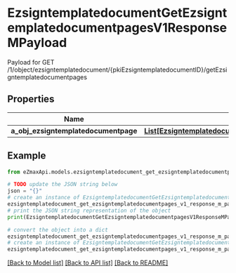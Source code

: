 # EzsigntemplatedocumentGetEzsigntemplatedocumentpagesV1ResponseMPayload

Payload for GET /1/object/ezsigntemplatedocument/{pkiEzsigntemplatedocumentID}/getEzsigntemplatedocumentpages

## Properties

Name | Type | Description | Notes
------------ | ------------- | ------------- | -------------
**a_obj_ezsigntemplatedocumentpage** | [**List[EzsigntemplatedocumentpageResponseCompound]**](EzsigntemplatedocumentpageResponseCompound.md) |  | 

## Example

```python
from eZmaxApi.models.ezsigntemplatedocument_get_ezsigntemplatedocumentpages_v1_response_m_payload import EzsigntemplatedocumentGetEzsigntemplatedocumentpagesV1ResponseMPayload

# TODO update the JSON string below
json = "{}"
# create an instance of EzsigntemplatedocumentGetEzsigntemplatedocumentpagesV1ResponseMPayload from a JSON string
ezsigntemplatedocument_get_ezsigntemplatedocumentpages_v1_response_m_payload_instance = EzsigntemplatedocumentGetEzsigntemplatedocumentpagesV1ResponseMPayload.from_json(json)
# print the JSON string representation of the object
print(EzsigntemplatedocumentGetEzsigntemplatedocumentpagesV1ResponseMPayload.to_json())

# convert the object into a dict
ezsigntemplatedocument_get_ezsigntemplatedocumentpages_v1_response_m_payload_dict = ezsigntemplatedocument_get_ezsigntemplatedocumentpages_v1_response_m_payload_instance.to_dict()
# create an instance of EzsigntemplatedocumentGetEzsigntemplatedocumentpagesV1ResponseMPayload from a dict
ezsigntemplatedocument_get_ezsigntemplatedocumentpages_v1_response_m_payload_form_dict = ezsigntemplatedocument_get_ezsigntemplatedocumentpages_v1_response_m_payload.from_dict(ezsigntemplatedocument_get_ezsigntemplatedocumentpages_v1_response_m_payload_dict)
```
[[Back to Model list]](../README.md#documentation-for-models) [[Back to API list]](../README.md#documentation-for-api-endpoints) [[Back to README]](../README.md)


